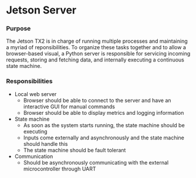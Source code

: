 # Jetson Server

### Purpose
The Jetson TX2 is in charge of running multiple processes and maintaining a myriad of reponsibilities.  To organize these tasks together and to allow a browser-based visual, a Python server is responsible for servicing incoming requests, storing and fetching data, and internally executing a continuous state machine.

### Responsibilities
- Local web server
    - Browser should be able to connect to the server and have an interactive GUI for manual commands
    - Browser should be able to display metrics and logging information
- State machine
    - As soon as the system starts running, the state machine should be executing
    - Inputs come externally and asynchronously and the state machine should handle this
    - The state machine should be fault tolerant
- Communication
    - Should be asynchronously communicating with the external microcontroller through UART
